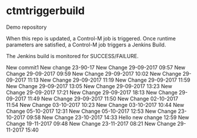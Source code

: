 # ctmtriggerbuild
Demo repository

When this repo is updated, a Control-M job is triggered. Once runtime parameters are satisfied, a Control-M job triggers a Jenkins Build. 

The Jenkins build is monitored for SUCCESS/FAILURE.

New commit1
New change 23-90-17
New Change 29-09-2017 09:57
New Change 29-09-2017 09:59
New Change 29-09-2017 10:02
New Change 29-09-2017 11:13
New Change 29-09-2017 11:19
New Change 29-09-2017 11:59
New Change 29-09-2017 13:05
New Change 29-09-2017 13:23
New Change 29-09-2017 17:21
New Change 29-09-2017 18:13
New Change 29-09-2017 11:49
New Change 29-09-2017 11:50
New Change 02-10-2017 11:54
New Change 03-10-2017 10:23
New Change 03-10-2017 10:44
New Change 05-10-2017 12:31
New Change 05-10-2017 12:53
New Change 23-10-2017 09:58
New Change 23-10-2017 14:33
Hello new change 12:59
New Change 19-11-2017 09:48
New Change 23-11-2017 08:21
New Change 29-11-2017 15:40

